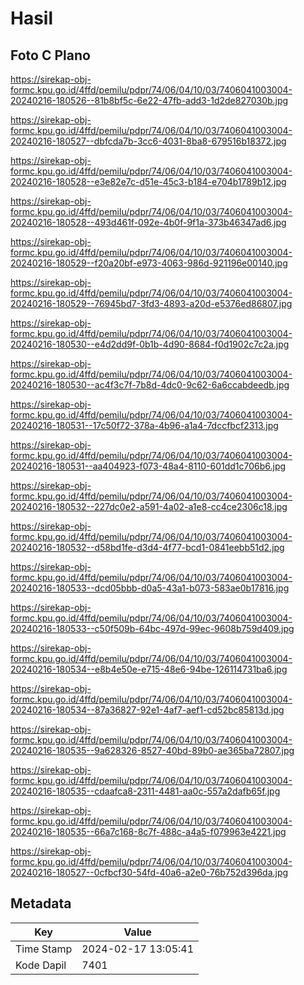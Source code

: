 # Hasil

## Foto C Plano

https://sirekap-obj-formc.kpu.go.id/4ffd/pemilu/pdpr/74/06/04/10/03/7406041003004-20240216-180526--81b8bf5c-6e22-47fb-add3-1d2de827030b.jpg

https://sirekap-obj-formc.kpu.go.id/4ffd/pemilu/pdpr/74/06/04/10/03/7406041003004-20240216-180527--dbfcda7b-3cc6-4031-8ba8-679516b18372.jpg

https://sirekap-obj-formc.kpu.go.id/4ffd/pemilu/pdpr/74/06/04/10/03/7406041003004-20240216-180528--e3e82e7c-d51e-45c3-b184-e704b1789b12.jpg

https://sirekap-obj-formc.kpu.go.id/4ffd/pemilu/pdpr/74/06/04/10/03/7406041003004-20240216-180528--493d461f-092e-4b0f-9f1a-373b46347ad6.jpg

https://sirekap-obj-formc.kpu.go.id/4ffd/pemilu/pdpr/74/06/04/10/03/7406041003004-20240216-180529--f20a20bf-e973-4063-986d-921196e00140.jpg

https://sirekap-obj-formc.kpu.go.id/4ffd/pemilu/pdpr/74/06/04/10/03/7406041003004-20240216-180529--76945bd7-3fd3-4893-a20d-e5376ed86807.jpg

https://sirekap-obj-formc.kpu.go.id/4ffd/pemilu/pdpr/74/06/04/10/03/7406041003004-20240216-180530--e4d2dd9f-0b1b-4d90-8684-f0d1902c7c2a.jpg

https://sirekap-obj-formc.kpu.go.id/4ffd/pemilu/pdpr/74/06/04/10/03/7406041003004-20240216-180530--ac4f3c7f-7b8d-4dc0-9c62-6a6ccabdeedb.jpg

https://sirekap-obj-formc.kpu.go.id/4ffd/pemilu/pdpr/74/06/04/10/03/7406041003004-20240216-180531--17c50f72-378a-4b96-a1a4-7dccfbcf2313.jpg

https://sirekap-obj-formc.kpu.go.id/4ffd/pemilu/pdpr/74/06/04/10/03/7406041003004-20240216-180531--aa404923-f073-48a4-8110-601dd1c706b6.jpg

https://sirekap-obj-formc.kpu.go.id/4ffd/pemilu/pdpr/74/06/04/10/03/7406041003004-20240216-180532--227dc0e2-a591-4a02-a1e8-cc4ce2306c18.jpg

https://sirekap-obj-formc.kpu.go.id/4ffd/pemilu/pdpr/74/06/04/10/03/7406041003004-20240216-180532--d58bd1fe-d3d4-4f77-bcd1-0841eebb51d2.jpg

https://sirekap-obj-formc.kpu.go.id/4ffd/pemilu/pdpr/74/06/04/10/03/7406041003004-20240216-180533--dcd05bbb-d0a5-43a1-b073-583ae0b17816.jpg

https://sirekap-obj-formc.kpu.go.id/4ffd/pemilu/pdpr/74/06/04/10/03/7406041003004-20240216-180533--c50f509b-64bc-497d-99ec-9608b759d409.jpg

https://sirekap-obj-formc.kpu.go.id/4ffd/pemilu/pdpr/74/06/04/10/03/7406041003004-20240216-180534--e8b4e50e-e715-48e6-94be-126114731ba6.jpg

https://sirekap-obj-formc.kpu.go.id/4ffd/pemilu/pdpr/74/06/04/10/03/7406041003004-20240216-180534--87a36827-92e1-4af7-aef1-cd52bc85813d.jpg

https://sirekap-obj-formc.kpu.go.id/4ffd/pemilu/pdpr/74/06/04/10/03/7406041003004-20240216-180535--9a628326-8527-40bd-89b0-ae365ba72807.jpg

https://sirekap-obj-formc.kpu.go.id/4ffd/pemilu/pdpr/74/06/04/10/03/7406041003004-20240216-180535--cdaafca8-2311-4481-aa0c-557a2dafb65f.jpg

https://sirekap-obj-formc.kpu.go.id/4ffd/pemilu/pdpr/74/06/04/10/03/7406041003004-20240216-180535--66a7c168-8c7f-488c-a4a5-f079963e4221.jpg

https://sirekap-obj-formc.kpu.go.id/4ffd/pemilu/pdpr/74/06/04/10/03/7406041003004-20240216-180527--0cfbcf30-54fd-40a6-a2e0-76b752d396da.jpg


## Metadata

| Key        | Value               |
| ---------- | ------------------- |
| Time Stamp | 2024-02-17 13:05:41 |
| Kode Dapil | 7401                |



